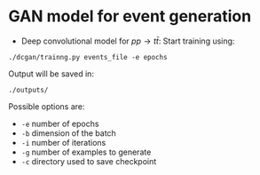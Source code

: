 # GAN model for event generation
- Deep convolutional model for $pp\rightarrow t\bar{t}$:
Start training using:

`
./dcgan/trainng.py events_file -e epochs
`

Output will be saved in:

`
./outputs/
`

Possible options are:
- `-e` number of epochs
- `-b` dimension of the batch
- `-i` number of iterations
- `-g` number of examples to generate
- `-c` directory used to save checkpoint
